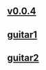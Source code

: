 ## [v0.0.4](https://github.com/shanuan/weixin/edit/gh-pages/index.md)
## [guitar1](https://github.com/shanuan/guitar1)
## [guitar2](https://github.com/shanuan/guitar2)
